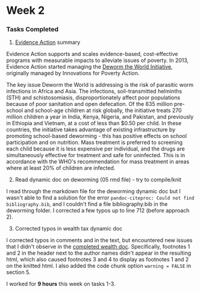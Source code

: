 # Week 2

### Tasks Completed
1. [Evidence Action](https://www.evidenceaction.org/dewormtheworld-2/) summary  

  Evidence Action supports and scales evidence-based, cost-effective programs with measurable impacts to alleviate issues of poverty. In 2013, Evidence Action started managing the [Deworm the World Initiative](https://www.evidenceaction.org/dewormtheworld/), originally managed by Innovations for Poverty Action.  

  The key issue Deworm the World is addressing is the risk of parasitic worm infections in Africa and Asia. The infections, soil-transmitted helminths (STH) and schistosomiasis, disproportionately affect poor populations because of poor sanitation and open defecation. Of the 835 million pre-school and school-age children at risk globally, the initiative treats 270 million children a year in India, Kenya, Nigeria, and Pakistan, and previously in Ethiopia and Vietnam, at a cost of less than $0.50 per child. In these countries, the initiative takes advantage of existing infrastructure by promoting school-based deworming - this has positive effects on school participation and on nutrition. Mass treatment is preferred to screening each child because it is less expensive per individual, and the drugs are simultaneously effective for treatment and safe for uninfected. This is in accordance with the WHO's recommendation for mass treatment in areas where at least 20% of children are infected.  

2. Read dynamic doc on deworming (05 rmd file) - try to compile/knit  

  I read through the markdown file for the deworming dynamic doc but I wasn't able to find a solution for the error `pandoc-citeproc: Could not find bibliography.bib`, and I couldn't find a file bibliography.bib in the deworming folder. I corrected a few typos up to line 712 (before approach 2).  

3. Corrected typos in wealth tax dynamic doc  

  I corrected typos in comments and in the text, but encountered new issues that I didn't observe in the [completed wealth doc](http://wealthtaxsimulator.org/analysis/). Specifically, footnotes 1 and 2 in the header next to the author names didn't appear in the resulting html, which also caused footnotes 3 and 4 to display as footnotes 1 and 2 on the knitted html. I also added the code chunk option `warning = FALSE` in section 5.  

I worked for **9 hours** this week on tasks 1-3.
